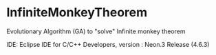 # InfiniteMonkeyTheorem
Evolutionary Algorithm (GA) to "solve" Infinite monkey theorem

IDE: Eclipse IDE for C/C++ Developers, version : Neon.3 Release (4.6.3) 
